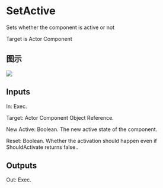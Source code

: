 # SetActive

Sets whether the component is active or not

Target is Actor Component

## 图示

![]($-20221218-18222508.png)

## Inputs

In: Exec.

Target: Actor Component Object Reference.

New Active: Boolean. The new active state of the component.

Reset: Boolean. Whether the activation should happen even if ShouldActivate returns false..  

## Outputs

Out: Exec.

